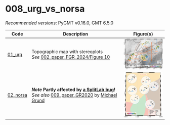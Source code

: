 # 008_urg_vs_norsa

_Recommended versions_: PyGMT v0.16.0, GMT 6.5.0

| Code | Description | Figure(s) |
| --- | --- | --- |
| [01_urg](https://github.com/yvonnefroehlich/GMT_PyGMT_plotting/tree/main/008_urg_vs_norsa/01_urg)     | Topographic map with stereoplots <br> _See_ [002_paper_FGR_2024/Figure 10](https://github.com/yvonnefroehlich/gmt-pygmt-plotting/blob/main/002_paper_FGR_2024/Figure_10) | <img src="https://github.com/yvonnefroehlich/gmt-pygmt-plotting/blob/main/002_paper_FGR_2024/Figure_10/02_out_figs/FGR2024_GJI_Fig10.png" width="150"> |
| [02_norsa](https://github.com/yvonnefroehlich/GMT_PyGMT_plotting/tree/main/008_urg_vs_norsa/02_norsa) | **_Note_ Partly affected by [a SplitLab bug](https://doi.org/10.4401/ag-8781)!** <br> _See also_ [009_paper_GR2020](https://github.com/michaelgrund/GMT-plotting/tree/main/009_paper_GR2020) by [Michael Grund](https://github.com/michaelgrund) | <img src="https://github.com/yvonnefroehlich/gmt-pygmt-plotting/blob/main/008_urg_vs_norsa/02_norsa/02_out_figs/map_scanarray_tectonic_norsa_networkALL_colorNETWORK_stereo_goodfair_SC_XKS.png" width="150"> |
